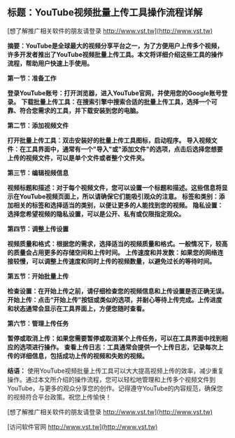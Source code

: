 ## **标题：YouTube视频批量上传工具操作流程详解**

[想了解推广相关软件的朋友请登录 http://www.vst.tw](http://www.vst.tw)

**摘要：YouTube是全球最大的视频分享平台之一，为了方便用户上传多个视频，许多开发者推出了YouTube视频批量上传工具。本文将详细介绍这些工具的操作流程，帮助用户快速上手使用。**

**第一节：准备工作**

**登录YouTube账号：打开浏览器，进入YouTube官网，并使用您的Google账号登录。**
**下载批量上传工具：在搜索引擎中搜索合适的批量上传工具，选择一个可靠、符合您需求的工具，并下载安装到您的电脑。**

**第二节：添加视频文件**

**打开批量上传工具：双击安装好的批量上传工具图标，启动程序。**
**导入视频文件：在工具界面中，通常有一个"导入"或"添加文件"的选项，点击后选择您想要上传的视频文件，可以是单个文件或者整个文件夹。**

**第三节：编辑视频信息**

**视频标题和描述：对于每个视频文件，您可以设置一个标题和描述。这些信息将显示在YouTube视频页面上，所以请确保它们能吸引观众的注意。**
**标签和类别：添加相关的标签和选择适当的类别，以便让更多的人能找到您的视频。**
**隐私设置：选择您希望视频的隐私设置，可以是公开、私有或仅限指定观众。**

**第四节：调整上传设置**

**视频质量和格式：根据您的需求，选择适当的视频质量和格式。一般情况下，较高的质量会占用更多的存储空间和上传时间。**
**上传速度和并发数：如果您的网络连接较慢，可以调整上传速度和同时上传的视频数量，以避免过长的等待时间。**

**第五节：开始批量上传**

**检查设置：在开始上传之前，请仔细检查您的视频信息和上传设置是否正确无误。**
**开始上传：点击“开始上传”按钮或类似的选项，并耐心等待上传完成。上传进度和状态通常会显示在工具界面上，方便您随时查看。**

**第六节：管理上传任务**

**暂停或取消上传：如果您需要暂停或取消某个上传任务，可以在工具界面中找到相应的选项进行操作。**
**查看上传日志：工具通常会提供一个上传日志，记录每次上传的详细信息，包括成功上传的视频和失败的视频。**

**结语：**
使用YouTube视频批量上传工具可以大大提高视频上传的效率，减少重复操作。通过本文所介绍的操作流程，您可以轻松地管理和上传多个视频文件到YouTube，与更多的观众分享您的创作。记得遵守YouTube的内容规范，确保您的视频符合平台政策。祝您上传愉快！

[想了解推广相关软件的朋友请登录 http://www.vst.tw](http://www.vst.tw)


[访问软件官网 http://www.vst.tw](http://www.vst.tw)
